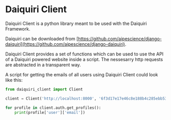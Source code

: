 Daiquiri Client
===============

Daiquiri Client is a python library meant to be used with the Daiquiri Framework.

Daiquiri can be downloaded from [https://github.com/aipescience/django-daiquiri](https://github.com/aipescience/django-daiquiri).

Daiquiri Client provides a set of functions which can be used to use the API of a Daiquiri powered website inside a script. The nessesarry http requests are abstracted in a transparent way.

A script for getting the emails of all users using Daiquiri Client could look like this:

```python
from daiquiri_client import Client

client = Client('http://localhost:8000', '6f3d17e17e46c8e188b4c285ebb53a3fa3ce98c6')

for profile in client.auth.get_profiles():
    print(profile['user']['email'])
```
